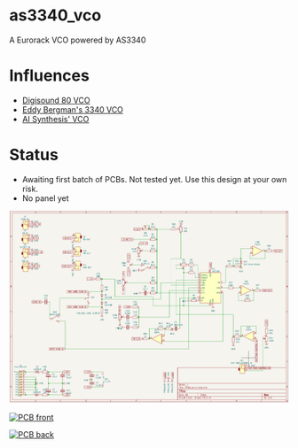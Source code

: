 # as3340_vco
A Eurorack VCO powered by AS3340

# Influences
* [Digisound 80 VCO](http://www.digisound80.co.uk/digisound/modules/80-2_files/80-2.pdf)
* [Eddy Bergman's 3340 VCO](https://www.eddybergman.com/2020/01/synthesizer-build-part-18-really-good.html)
* [AI Synthesis' VCO](https://aisynthesis.com/product/ai011-voltage-controlled-oscillator/)

# Status
* Awaiting first batch of PCBs. Not tested yet. Use this design at your own risk. 
* No panel yet

[![schematic](img/schematic.png "schematic")](img/schematic.png)

[![PCB front](img/pcb_front.jpg "PCB front")](img/pcb_front.pdf)

[![PCB back](img/pcb_back.jpg "PCB back")](img/pcb_back.pdf)